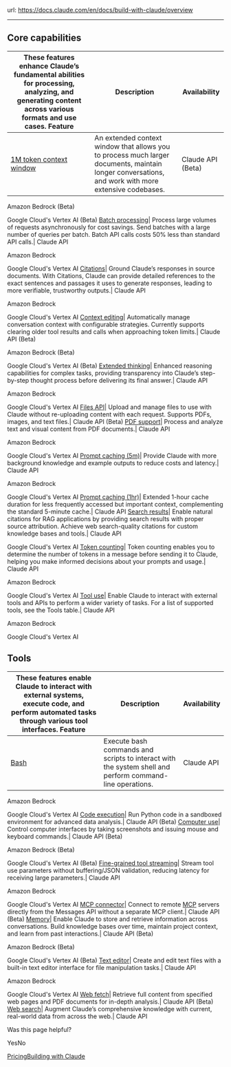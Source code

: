 url: https://docs.claude.com/en/docs/build-with-claude/overview

---

## Core capabilities

These features enhance Claude’s fundamental abilities for processing, analyzing, and generating content across various formats and use cases. Feature| Description| Availability
---|---|---
[1M token context window](/en/docs/build-with-claude/context-windows#1m-token-context-window)| An extended context window that allows you to process much larger documents, maintain longer conversations, and work with more extensive codebases.| Claude API \(Beta\)

Amazon Bedrock \(Beta\)

Google Cloud's Vertex AI \(Beta\)
[Batch processing](/en/docs/build-with-claude/batch-processing)| Process large volumes of requests asynchronously for cost savings. Send batches with a large number of queries per batch. Batch API calls costs 50% less than standard API calls.| Claude API

Amazon Bedrock

Google Cloud's Vertex AI
[Citations](/en/docs/build-with-claude/citations)| Ground Claude’s responses in source documents. With Citations, Claude can provide detailed references to the exact sentences and passages it uses to generate responses, leading to more verifiable, trustworthy outputs.| Claude API

Amazon Bedrock

Google Cloud's Vertex AI
[Context editing](/en/docs/build-with-claude/context-editing)| Automatically manage conversation context with configurable strategies. Currently supports clearing older tool results and calls when approaching token limits.| Claude API \(Beta\)

Amazon Bedrock \(Beta\)

Google Cloud's Vertex AI \(Beta\)
[Extended thinking](/en/docs/build-with-claude/extended-thinking)| Enhanced reasoning capabilities for complex tasks, providing transparency into Claude’s step-by-step thought process before delivering its final answer.| Claude API

Amazon Bedrock

Google Cloud's Vertex AI
[Files API](/en/docs/build-with-claude/files)| Upload and manage files to use with Claude without re-uploading content with each request. Supports PDFs, images, and text files.| Claude API \(Beta\)
[PDF support](/en/docs/build-with-claude/pdf-support)| Process and analyze text and visual content from PDF documents.| Claude API

Amazon Bedrock

Google Cloud's Vertex AI
[Prompt caching \(5m\)](/en/docs/build-with-claude/prompt-caching)| Provide Claude with more background knowledge and example outputs to reduce costs and latency.| Claude API

Amazon Bedrock

Google Cloud's Vertex AI
[Prompt caching \(1hr\)](/en/docs/build-with-claude/prompt-caching#1-hour-cache-duration)| Extended 1-hour cache duration for less frequently accessed but important context, complementing the standard 5-minute cache.| Claude API
[Search results](/en/docs/build-with-claude/search-results)| Enable natural citations for RAG applications by providing search results with proper source attribution. Achieve web search-quality citations for custom knowledge bases and tools.| Claude API

Google Cloud's Vertex AI
[Token counting](/en/api/messages-count-tokens)| Token counting enables you to determine the number of tokens in a message before sending it to Claude, helping you make informed decisions about your prompts and usage.| Claude API

Amazon Bedrock

Google Cloud's Vertex AI
[Tool use](/en/docs/agents-and-tools/tool-use/overview)| Enable Claude to interact with external tools and APIs to perform a wider variety of tasks. For a list of supported tools, see the Tools table.| Claude API

Amazon Bedrock

Google Cloud's Vertex AI

## Tools

These features enable Claude to interact with external systems, execute code, and perform automated tasks through various tool interfaces. Feature| Description| Availability
---|---|---
[Bash](/en/docs/agents-and-tools/tool-use/bash-tool)| Execute bash commands and scripts to interact with the system shell and perform command-line operations.| Claude API

Amazon Bedrock

Google Cloud's Vertex AI
[Code execution](/en/docs/agents-and-tools/tool-use/code-execution-tool)| Run Python code in a sandboxed environment for advanced data analysis.| Claude API \(Beta\)
[Computer use](/en/docs/agents-and-tools/tool-use/computer-use-tool)| Control computer interfaces by taking screenshots and issuing mouse and keyboard commands.| Claude API \(Beta\)

Amazon Bedrock \(Beta\)

Google Cloud's Vertex AI \(Beta\)
[Fine-grained tool streaming](/en/docs/agents-and-tools/tool-use/fine-grained-tool-streaming)| Stream tool use parameters without buffering/JSON validation, reducing latency for receiving large parameters.| Claude API

Amazon Bedrock

Google Cloud's Vertex AI
[MCP connector](/en/docs/agents-and-tools/mcp-connector)| Connect to remote [MCP](/en/docs/agents-and-tools/mcp) servers directly from the Messages API without a separate MCP client.| Claude API \(Beta\)
[Memory](/en/docs/agents-and-tools/tool-use/memory-tool)| Enable Claude to store and retrieve information across conversations. Build knowledge bases over time, maintain project context, and learn from past interactions.| Claude API \(Beta\)

Amazon Bedrock \(Beta\)

Google Cloud's Vertex AI \(Beta\)
[Text editor](/en/docs/agents-and-tools/tool-use/text-editor-tool)| Create and edit text files with a built-in text editor interface for file manipulation tasks.| Claude API

Amazon Bedrock

Google Cloud's Vertex AI
[Web fetch](/en/docs/agents-and-tools/tool-use/web-fetch-tool)| Retrieve full content from specified web pages and PDF documents for in-depth analysis.| Claude API \(Beta\)
[Web search](/en/docs/agents-and-tools/tool-use/web-search-tool)| Augment Claude’s comprehensive knowledge with current, real-world data from across the web.| Claude API

Was this page helpful?

YesNo

[Pricing](/en/docs/about-claude/pricing)[Building with Claude](/en/docs/overview)
